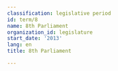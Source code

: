 ```yaml
---
classification: legislative period
id: term/8
name: 8th Parliament
organization_id: legislature
start_date: '2013'
lang: en
title: 8th Parliament

---
```

